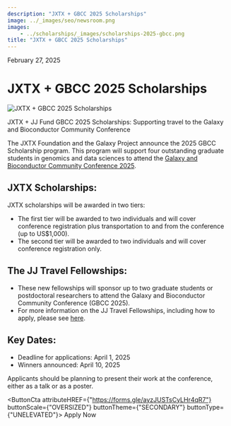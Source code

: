 ```yaml
---
description: "JXTX + GBCC 2025 Scholarships"
image: ../_images/seo/newsroom.png
images:
    - ../scholarships/_images/scholarships-2025-gbcc.png
title: "JXTX + GBCC 2025 Scholarships"
---
```


<Date>February 27, 2025</Date>

# JXTX + GBCC 2025 Scholarships

<Image alt="JXTX + GBCC 2025 Scholarships" image={props.images[0]}></Image>

<figcaption>JXTX + JJ Fund GBCC 2025 Scholarships: Supporting travel to the Galaxy and Bioconductor Community Conference</figcaption>

The JXTX Foundation and the Galaxy Project announce the 2025 GBCC Scholarship program. This program will support four outstanding graduate students in genomics and data sciences to attend the [Galaxy and Bioconductor Community Conference 2025](https://gbcc2025.org).

## JXTX Scholarships:

JXTX scholarships will be awarded in two tiers:

-   The first tier will be awarded to two individuals and will cover conference registration plus transportation to and from the conference (up to US$1,000).
-   The second tier will be awarded to two individuals and will cover conference registration only.

## The JJ Travel Fellowships:

-   These new fellowships will sponsor up to two graduate students or postdoctoral researchers to attend the Galaxy and Bioconductor Community Conference (GBCC 2025).
-   For more information on the JJ Travel Fellowships, including how to apply, please see [here](/scholarships/jj-fund).

## Key Dates:

-   Deadline for applications: April 1, 2025
-   Winners announced: April 10, 2025

Applicants should be planning to present their work at the conference, either as a talk or as a poster.

<ButtonCta
    attributeHREF={"https://forms.gle/ayzJUSTsCyLHr4qR7"}
    buttonScale={"OVERSIZED"}
    buttonTheme={"SECONDARY"}
    buttonType={"UNELEVATED"}>
Apply Now
</ButtonCta>

